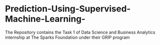 # Prediction-Using-Supervised-Machine-Learning-
The Repository contains the Task 1 of Data Science and Business Analytics internship at The Sparks Foundation under their GRIP program
